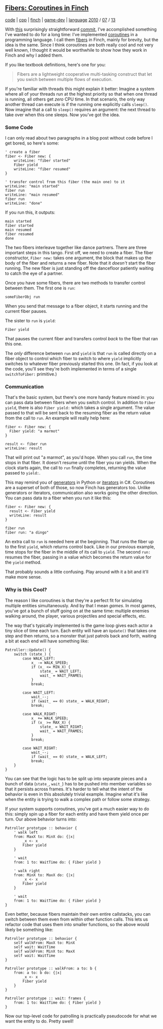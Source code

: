 
## [Fibers: Coroutines in Finch](http://journal.stuffwithstuff.com/2010/07/13/fibers-coroutines-in-finch/ "Fibers: Coroutines in Finch")


[code](http://journal.stuffwithstuff.com/category/code/ "View all posts in code") | [cpp](http://journal.stuffwithstuff.com/category/cpp/ "View all posts in cpp") | [finch](http://journal.stuffwithstuff.com/category/finch/ "View all posts in finch") | [game-dev](http://journal.stuffwithstuff.com/category/game-dev/ "View all posts in game-dev") | [language](http://journal.stuffwithstuff.com/category/language/ "View all posts in language")
[2010](http://journal.stuffwithstuff.com/2010/ "year") / [07](http://journal.stuffwithstuff.com/2010/07/ "month") / [13](http://journal.stuffwithstuff.com/2010/07/13/)


With [this](http://bitbucket.org/munificent/finch/changeset/1ae1817c9f23) surprisingly straightforward [commit](http://mercurial.selenic.com/wiki/Commit), I've accomplished
something I've wanted to do for a long time: I've implemented [coroutines](http://en.wikipedia.org/wiki/Coroutine)
in a programming language. I call them [fibers](http://en.wikipedia.org/wiki/Fiber_%28computer_science%29) in Finch, mainly for
brevity, but the idea is the same. Since I think coroutines are both really
cool and not very well known, I thought it would be worthwhile to show how
they work in Finch and why I added them.


If you like textbook definitions, here's one for you:

> Fibers are a lightweight cooperative multi-tasking construct that let you
swich between multiple flows of execution.

If you're familiar with threads this might explain it better: Imagine a system
where all of your threads run at the highest priority so that when one thread
is running, all others get _zero_ CPU time. In that scenario, the only way
another thread can execute is if the running one explicitly calls `sleep()`.
Now imagine that a call to `sleep()` requires an argument: the next thread to
take over when this one sleeps. Now you've got the idea.

### Some Code

I can only read about two paragraphs in a blog post without code before I get
bored, so here's some:



    ' create a fiber
    fiber <- Fiber new: {
        writeLine: "fiber started"
        Fiber yield
        writeLine: "fiber resumed"
    }

    ' transfer control from this fiber (the main one) to it
    writeLine: "main started"
    fiber run
    writeLine: "main resumed"
    fiber run
    writeLine: "done"


If you run this, it outputs:



    main started
    fiber started
    main resumed
    fiber resumed
    done


The two fibers interleave together like dance partners. There are three
important steps in this tango. First off, we need to create a fiber. The fiber
constructor, `Fiber new:` takes one argument, the block that makes up the body
of the fiber and returns a new fiber. Note that it _doesn't_ start the fiber
running. The new fiber is just standing off the dancefloor patiently waiting
to catch the eye of a partner.

Once you have some fibers, there are two methods to transfer control between
them. The first one is `run`:



    someFiberObj run


When you send that message to a fiber object, it starts running and the
current fiber pauses.

The sister to `run` is `yield`:



    Fiber yield


That pauses the current fiber and transfers control _back_ to the fiber that
ran this one.

The _only_ difference between `run` and `yield` is that `run` is called
directly on a fiber object to control which fiber to switch to where `yield`
implicitly switches to whatever fiber previously started this one. (In fact,
if you look at the code, you'll see they're both implemented in terms of a
single `switchToFiber:` primitive.)

### Communication

That's the basic system, but there's one more handy feature mixed in: you can
pass data between fibers when you switch control. In addition to `Fiber
yield`, there is also `Fiber yield:` which takes a single argument. The value
passed to that will be sent back to the resuming fiber as the return value
from the call to `run`. An example will really help here:



    fiber <- Fiber new: {
      Fiber yield: "a marmot"
    }

    result <- fiber run
    writeLine: result


That will print out "a marmot", as you'd hope. When you call `run`, the time
stops in that fiber. It doesn't resume until the fiber you ran yields. When
the clock starts again, the call to `run` finally completes, returning the
value passed to `yield:`.

This may remind you of [generators](http://www.python.org/dev/peps/pep-0255/) in Python or [iterators](http://msdn.microsoft.com/en-us/library/9k7k7cf0%28VS.80%29.aspx) in C#.
Coroutines are a superset of both of those, so now Finch has generators too.
Unlike generators or iterators, communication also works going the other
direction. You can pass data _to_ a fiber when you run it like this:



    fiber <- Fiber new: {
      result <- Fiber yield
      writeLine: result
    }

    fiber run
    fiber run: "a dingo"


An extra call to `run` is needed here at the beginning. That runs the fiber up
to the first `yield`, which returns control back. Like in our previous
example, time stops for the fiber in the middle of its call to `yield`. The
second `run:` resumes the fiber, passing in a value which becomes the return
value for the `yield` method.

That probably sounds a little confusing. Play around with it a bit and it'll
make more sense.

### Why is this Cool?

The reason I like coroutines is that they're a perfect fit for simulating
multiple entities simultaneously. And by that I mean _games_. In most games,
you've got a bunch of stuff going on at the same time: multiple enemies
walking around, the player, various projectiles and special effects, etc.

The way that's typically implemented is the game loop gives each actor a tiny
slice of time each turn. Each entity will have an `Update()` that takes one
step and then returns, so a monster that just patrols back and forth, waiting
a bit at each end will have something like:



    Patroller::Update() {
        switch (state_) {
            case WALK_LEFT:
                x_ -= WALK_SPEED;
                if (x_ <= MIN_X) {
                    state_ = WAIT_LEFT;
                    wait_ = WAIT_FRAMES;
                }
                break;

            case WAIT_LEFT:
                wait_--;
                if (wait_ == 0) state_ = WALK_RIGHT;
                break;

            case WALK_RIGHT:
                x_ += WALK_SPEED;
                if (x_ >= MAX_X) {
                    state_ = WAIT_RIGHT;
                    wait_ = WAIT_FRAMES;
                }
                break;

            case WAIT_RIGHT:
                wait_--;
                if (wait_ == 0) state_ = WALK_LEFT;
                break;
        }
    }


You can see that the logic has to be split up into separate pieces and a bunch
of data (`state_`, `wait_`) has to be pushed into member variables so that it
persists across frames. It's harder to tell what the intent of the behavior is
even in this absolutely trivial example. Imagine what it's like when the
entity is trying to walk a complex path or follow some strategy.

If your system supports coroutines, you've got a much easier way to do this:
simply spin up a fiber for each entity and have them yield once per turn. Our
above behavior turns into:



    Patroller prototype :: behavior {
        ' walk left
        from: MaxX to: MinX do: {|x|
            _x <- x
            Fiber yield
        }

        ' wait
        from: 1 to: WaitTime do: { Fiber yield }

        ' walk right
        from: MinX to: MaxX do: {|x|
            _x <- x
            Fiber yield
        }

        ' wait
        from: 1 to: WaitTime do: { Fiber yield }
    }


Even better, because fibers maintain their own entire callstacks, you can
switch between them even from within other function calls. This lets us
refactor code that uses them into smaller functions, so the above would likely
be something like:



    Patroller prototype :: behavior {
        self walkFrom: MaxX to: MinX
        self wait: WaitTime
        self walkFrom: MinX to: MaxX
        self wait: WaitTime
    }

    Patroller prototype :: walkFrom: a to: b {
        from: a to: b do: {|x|
            _x <- x
            Fiber yield
        }
    }

    Patroller prototype :: wait: frames {
        from: 1 to: WaitTime do: { Fiber yield }
    }


Now our top-level code for patrolling is practically pseudocode for what we
want the entity to do. Pretty swell!
